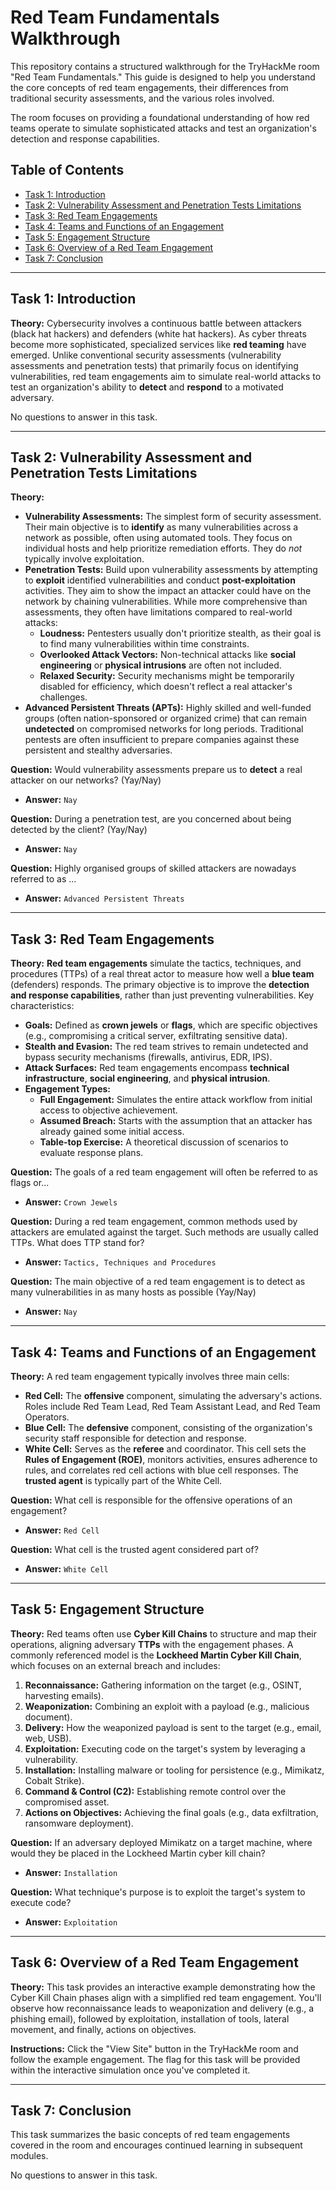# Red Team Fundamentals Walkthrough

This repository contains a structured walkthrough for the TryHackMe room "Red Team Fundamentals." This guide is designed to help you understand the core concepts of red team engagements, their differences from traditional security assessments, and the various roles involved.

The room focuses on providing a foundational understanding of how red teams operate to simulate sophisticated attacks and test an organization's detection and response capabilities.

## Table of Contents
- [Task 1: Introduction](#task-1-introduction)
- [Task 2: Vulnerability Assessment and Penetration Tests Limitations](#task-2-vulnerability-assessment-and-penetration-tests-limitations)
- [Task 3: Red Team Engagements](#task-3-red-team-engagements)
- [Task 4: Teams and Functions of an Engagement](#task-4-teams-and-functions-of-an-engagement)
- [Task 5: Engagement Structure](#task-5-engagement-structure)
- [Task 6: Overview of a Red Team Engagement](#task-6-overview-of-a-red-team-engagement)
- [Task 7: Conclusion](#task-7-conclusion)

---

## Task 1: Introduction

**Theory:**
Cybersecurity involves a continuous battle between attackers (black hat hackers) and defenders (white hat hackers). As cyber threats become more sophisticated, specialized services like **red teaming** have emerged. Unlike conventional security assessments (vulnerability assessments and penetration tests) that primarily focus on identifying vulnerabilities, red team engagements aim to simulate real-world attacks to test an organization's ability to **detect** and **respond** to a motivated adversary.

No questions to answer in this task.

---

## Task 2: Vulnerability Assessment and Penetration Tests Limitations

**Theory:**
- **Vulnerability Assessments:** The simplest form of security assessment. Their main objective is to **identify** as many vulnerabilities across a network as possible, often using automated tools. They focus on individual hosts and help prioritize remediation efforts. They do *not* typically involve exploitation.
- **Penetration Tests:** Build upon vulnerability assessments by attempting to **exploit** identified vulnerabilities and conduct **post-exploitation** activities. They aim to show the impact an attacker could have on the network by chaining vulnerabilities. While more comprehensive than assessments, they often have limitations compared to real-world attacks:
    - **Loudness:** Pentesters usually don't prioritize stealth, as their goal is to find many vulnerabilities within time constraints.
    - **Overlooked Attack Vectors:** Non-technical attacks like **social engineering** or **physical intrusions** are often not included.
    - **Relaxed Security:** Security mechanisms might be temporarily disabled for efficiency, which doesn't reflect a real attacker's challenges.
- **Advanced Persistent Threats (APTs):** Highly skilled and well-funded groups (often nation-sponsored or organized crime) that can remain **undetected** on compromised networks for long periods. Traditional pentests are often insufficient to prepare companies against these persistent and stealthy adversaries.

**Question:** Would vulnerability assessments prepare us to **detect** a real attacker on our networks? (Yay/Nay)
- **Answer:** `Nay`

**Question:** During a penetration test, are you concerned about being detected by the client? (Yay/Nay)
- **Answer:** `Nay`

**Question:** Highly organised groups of skilled attackers are nowadays referred to as ...
- **Answer:** `Advanced Persistent Threats`

---

## Task 3: Red Team Engagements

**Theory:**
**Red team engagements** simulate the tactics, techniques, and procedures (TTPs) of a real threat actor to measure how well a **blue team** (defenders) responds. The primary objective is to improve the **detection and response capabilities**, rather than just preventing vulnerabilities.
Key characteristics:
- **Goals:** Defined as **crown jewels** or **flags**, which are specific objectives (e.g., compromising a critical server, exfiltrating sensitive data).
- **Stealth and Evasion:** The red team strives to remain undetected and bypass security mechanisms (firewalls, antivirus, EDR, IPS).
- **Attack Surfaces:** Red team engagements encompass **technical infrastructure**, **social engineering**, and **physical intrusion**.
- **Engagement Types:**
    - **Full Engagement:** Simulates the entire attack workflow from initial access to objective achievement.
    - **Assumed Breach:** Starts with the assumption that an attacker has already gained some initial access.
    - **Table-top Exercise:** A theoretical discussion of scenarios to evaluate response plans.

**Question:** The goals of a red team engagement will often be referred to as flags or...
- **Answer:** `Crown Jewels`

**Question:** During a red team engagement, common methods used by attackers are emulated against the target. Such methods are usually called TTPs. What does TTP stand for?
- **Answer:** `Tactics, Techniques and Procedures`

**Question:** The main objective of a red team engagement is to detect as many vulnerabilities in as many hosts as possible (Yay/Nay)
- **Answer:** `Nay`

---

## Task 4: Teams and Functions of an Engagement

**Theory:**
A red team engagement typically involves three main cells:
- **Red Cell:** The **offensive** component, simulating the adversary's actions. Roles include Red Team Lead, Red Team Assistant Lead, and Red Team Operators.
- **Blue Cell:** The **defensive** component, consisting of the organization's security staff responsible for detection and response.
- **White Cell:** Serves as the **referee** and coordinator. This cell sets the **Rules of Engagement (ROE)**, monitors activities, ensures adherence to rules, and correlates red cell actions with blue cell responses. The **trusted agent** is typically part of the White Cell.

**Question:** What cell is responsible for the offensive operations of an engagement?
- **Answer:** `Red Cell`

**Question:** What cell is the trusted agent considered part of?
- **Answer:** `White Cell`

---

## Task 5: Engagement Structure

**Theory:**
Red teams often use **Cyber Kill Chains** to structure and map their operations, aligning adversary **TTPs** with the engagement phases. A commonly referenced model is the **Lockheed Martin Cyber Kill Chain**, which focuses on an external breach and includes:
1.  **Reconnaissance:** Gathering information on the target (e.g., OSINT, harvesting emails).
2.  **Weaponization:** Combining an exploit with a payload (e.g., malicious document).
3.  **Delivery:** How the weaponized payload is sent to the target (e.g., email, web, USB).
4.  **Exploitation:** Executing code on the target's system by leveraging a vulnerability.
5.  **Installation:** Installing malware or tooling for persistence (e.g., Mimikatz, Cobalt Strike).
6.  **Command & Control (C2):** Establishing remote control over the compromised asset.
7.  **Actions on Objectives:** Achieving the final goals (e.g., data exfiltration, ransomware deployment).

**Question:** If an adversary deployed Mimikatz on a target machine, where would they be placed in the Lockheed Martin cyber kill chain?
- **Answer:** `Installation`

**Question:** What technique's purpose is to exploit the target's system to execute code?
- **Answer:** `Exploitation`

---

## Task 6: Overview of a Red Team Engagement

**Theory:**
This task provides an interactive example demonstrating how the Cyber Kill Chain phases align with a simplified red team engagement. You'll observe how reconnaissance leads to weaponization and delivery (e.g., a phishing email), followed by exploitation, installation of tools, lateral movement, and finally, actions on objectives.

**Instructions:**
Click the "View Site" button in the TryHackMe room and follow the example engagement. The flag for this task will be provided within the interactive simulation once you've completed it.

---

## Task 7: Conclusion

This task summarizes the basic concepts of red team engagements covered in the room and encourages continued learning in subsequent modules.

No questions to answer in this task.
